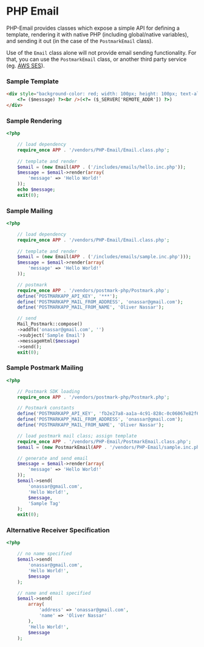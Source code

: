 PHP Email
===

PHP-Email provides classes which expose a simple API for defining a template,
rendering it with native PHP (including global/native variables), and sending it
out (in the case of the `PostmarkEmail` class).

Use of the `Email` class alone will not provide email sending functionality. For
that, you can use the `PostmarkEmail` class, or another third party service
(eg. [AWS SES](http://aws.amazon.com/ses/)).

### Sample Template

``` html
<div style="background-color: red; width: 100px; height: 100px; text-align: center; line-height: 50px;">
    <?= ($message) ?><br />(<?= ($_SERVER['REMOTE_ADDR']) ?>)
</div>

```

### Sample Rendering

``` php
<?php

    // load dependency
    require_once APP . '/vendors/PHP-Email/Email.class.php';
    
    // template and render
    $email = (new Email(APP . ('/includes/emails/hello.inc.php'));
    $message = $email->render(array(
        'message' => 'Hello World!'
    ));
    echo $message;
    exit(0);

```

### Sample Mailing

``` php
<?php

    // load dependency
    require_once APP . '/vendors/PHP-Email/Email.class.php';
    
    // template and render
    $email = (new Email(APP . ('/includes/emails/sample.inc.php')));
    $message = $email->render(array(
        'message' => 'Hello World!'
    ));

    // postmark
    require_once APP . '/vendors/postmark-php/Postmark.php';
    define('POSTMARKAPP_API_KEY', '***');
    define('POSTMARKAPP_MAIL_FROM_ADDRESS', 'onassar@gmail.com');
    define('POSTMARKAPP_MAIL_FROM_NAME', 'Oliver Nassar');

    // send
    Mail_Postmark::compose()
    ->addTo('onassar@gmail.com', '')
    ->subject('Sample Email')
    ->messageHtml($message)
    ->send();
    exit(0);

```

### Sample Postmark Mailing

``` php
<?php

    // Postmark SDK loading
    require_once APP . '/vendors/postmark-php/Postmark.php';

    // Postmark constants
    define('POSTMARKAPP_API_KEY', 'fb2e27a8-aa1a-4c91-828c-0c06067e82f6');
    define('POSTMARKAPP_MAIL_FROM_ADDRESS', 'onassar@gmail.com');
    define('POSTMARKAPP_MAIL_FROM_NAME', 'Oliver Nassar');

    // load postmark mail class; assign template
    require_once APP . '/vendors/PHP-Email/PostmarkEmail.class.php';
    $email = (new PostmarkEmail(APP . '/vendors/PHP-Email/sample.inc.php'));

    // generate and send email
    $message = $email->render(array(
        'message' => 'Hello World!'
    ));
    $email->send(
        'onassar@gmail.com',
        'Hello World!',
        $message,
        'Sample Tag'
    );
    exit(0);

```

### Alternative Receiver Specification

``` php
<?php

    // no name specified
    $email->send(
        'onassar@gmail.com',
        'Hello World!',
        $message
    );

    // name and email specified
    $email->send(
        array(
            'address' => 'onassar@gmail.com',
            'name' => 'Oliver Nassar'
        ),
        'Hello World!',
        $message
    );

```

